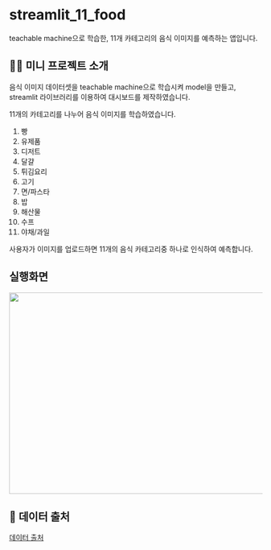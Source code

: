 # streamlit_11_food

teachable machine으로 학습한, 11개 카테고리의 음식 이미지를 예측하는 앱입니다.


## 👩‍💻 미니 프로젝트 소개
음식 이미지 데이터셋을 teachable machine으로 학습시켜 model을 만들고, streamlit 라이브러리를 이용하여 대시보드를 제작하였습니다.


11개의 카테고리를 나누어 음식 이미지를 학습하였습니다.


1. 빵
2. 유제품
3. 디저트
4. 달걀
5. 튀김요리
6. 고기
7. 면/파스타
8. 밥
9. 해산물
10. 수프
11. 야채/과일


사용자가 이미지를 업로드하면 11개의 음식 카테고리중 하나로 인식하여 예측합니다.


## 실행화면
<img src="https://github.com/hope0163/streamlit_11_food/assets/117155666/6c82e708-883f-43ec-adb0-bd0d6bafe8f9" width="700" height="400">



## 🔎 데이터 출처
[데이터 출처](https://www.kaggle.com/datasets/trolukovich/food11-image-dataset, "kaggle")